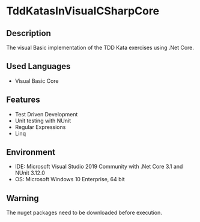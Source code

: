 # TddKatasInVisualCSharpCore


## Description
The visual Basic implementation of the TDD Kata exercises using .Net Core.


## Used Languages
- Visual Basic Core


## Features
- Test Driven Development
- Unit testing with NUnit
- Regular Expressions
- Linq


## Environment
- IDE: Microsoft Visual Studio 2019 Community with .Net Core 3.1 and NUnit 3.12.0
- OS: Microsoft Windows 10 Enterprise, 64 bit


## Warning
The nuget packages need to be downloaded before execution.